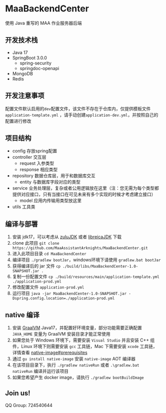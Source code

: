 # MaaBackendCenter

使用 Java 重写的 MAA 作业服务器后端

## 开发技术栈

- Java 17
- SpringBoot 3.0.0
    - spring-security
    - springdoc-openapi
- MongoDB
- Redis

## 开发注意事项

配置文件默认启用的`dev`配置文件，该文件不存在于仓库内，仅提供模板文件`application-template.yml`
，请手动创建`application-dev.yml`，并按照自己的配置进行修改

## 项目结构

- config 存放spring配置
- controller 交互层
    - request 入参类型
    - response 相应类型
- repository 数据仓库层，用于和数据库交互
    - entity 与数据库字段对应的类型
- service 业务处理层，复杂或者公用逻辑放在这里（注：您无需为每个类型都提供对应接口，只有当接口在可见未来有多个实现的时候才考虑建立接口）
    - model 应用内传输用类型放这里
- utils 工具类

## 编译与部署

1. 安装 jdk17，可以考虑从 [zuluJDK](https://www.azul.com/downloads/?version=java-17-lts&package=jdk) 或者 [libreicaJDK](https://bell-sw.com/pages/downloads/#/java-17-lts) 下载
2. clone 此项目 `git clone https://github.com/MaaAssistantArknights/MaaBackendCenter.git`
3. 进入此项目目录 `cd MaaBackendCenter`
4. 编译项目 `./gradlew bootJar`，windows环境下请使用 `gradlew.bat bootJar`
5. 获得编译后的 jar 文件 `cp ./build/libs/MaaBackendCenter-1.0-SNAPSHOT.jar .`
6. 复制一份配置文件 `cp ./build/resources/main/application-template.yml ./application-prod.yml`
7. 修改配置文件 `application-prod.yml`
8. 运行项目 `java -jar MaaBackendCenter-1.0-SNAPSHOT.jar -Dspring.config.location=./application-prod.yml`

## native 编译

1. 安装 [GraalVM](https://github.com/graalvm/graalvm-ce-builds/releases)
   Java17，并配置好环境变量，部分功能需要正确配置 `JAVA_HOME` 变量为 GraalVM 安装目录才能正常使用
2. 如果您处于 Windows 环境下，需要安装 `Visual Studio` 并且安装 C++ 组件，Linux 环境下则需要安装 `gcc` 工具链，Mac
   下需要安装 `xcode`
   工具链，详情查看 [native-image#prerequisites](https://www.graalvm.org/22.3/reference-manual/native-image/#prerequisites)
3. 通过 `gu install native-image` 安装 `native-image` AOT 编译器
4. 在该项目目录下，执行 `./gradlew nativeRun` 或者 `.\gradlew.bat nativeRun` 编译并运行该项目
5. 如果您希望产生 docker image，请执行 `./gradlew bootBuildImage`

## Join us!

QQ Group: 724540644
